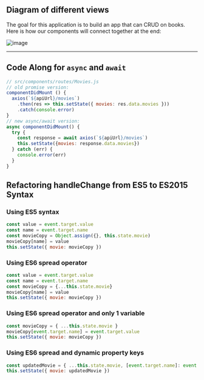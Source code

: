## Diagram of different views

The goal for this application is to build an app that can CRUD on books. Here
is how our components will connect together at the end:

![image](https://media.git.generalassemb.ly/user/16320/files/cf425000-e134-11ea-8a42-a0e956894199)

---

## Code Along for `async` and `await`

```js
// src/components/routes/Movies.js
// old promise version:
componentDidMount () {
  axios(`${apiUrl}/movies`)
    .then(res => this.setState({ movies: res.data.movies }))
    .catch(console.error)
}
// new async/await version:
async componentDidMount() {
  try {
    const response = await axios(`${apiUrl}/movies`)
    this.setState({movies: response.data.movies})
  } catch (err) {
    console.error(err)
  }
}
```

## Refactoring handleChange from ES5 to ES2015 Syntax


### Using ES5 syntax

```js
const value = event.target.value
const name = event.target.name
const movieCopy = Object.assign({}, this.state.movie)
movieCopy[name] = value
this.setState({ movie: movieCopy })
```

###  Using ES6 spread operator

```js
const value = event.target.value
const name = event.target.name
const movieCopy = {...this.state.movie}
movieCopy[name] = value
this.setState({ movie: movieCopy })
```

### Using ES6 spread operator and only 1 variable

```js
const movieCopy = { ...this.state.movie }
movieCopy[event.target.name] = event.target.value
this.setState({ movie: movieCopy })
```

### Using ES6 spread and dynamic property keys

```js
const updatedMovie = { ...this.state.movie, [event.target.name]: event.target.value }
this.setState({ movie: updatedMovie })
```
